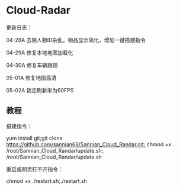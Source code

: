 # Cloud-Radar

 

更新日志：

04-28A 去除人物ID杂乱，物品显示简化，增加一键搭建指令

04-29A 修复本地地图加载化

04-30A 修复车辆跟随

05-01A 修复地图高清

05-02A 锁定刷新率为60FPS


## 教程

搭建指令：

yum install git;git clone https://github.com/sannian66/Sannian_Cloud_Randar.git; chmod +x . /root/Sannian_Cloud_Randar/update.sh;. /root/Sannian_Cloud_Randar/update.sh

重启或网页打不开指令：

chmod +x ./restart.sh;./restart.sh
